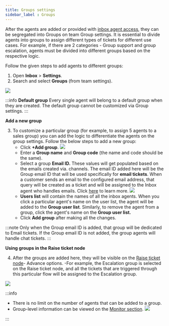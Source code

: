 ```yaml
---
title: Groups settings
sidebar_label : Groups 
---
```




After the agents are added or provided with [inbox agent access](https://docs.yellow.ai/docs/platform_concepts/inbox/inbox#21-add-support-agent-on-the-platform), they can be segregated into Groups on team Group settings.
It is essential to divide agents into groups to assign different types of tickets for different use cases. 
For example, if there are 2 categories - Group support and group escalation, agents must be divided into different groups based on the respective logic. 

Follow the given steps to add agents to different groups:

1. Open **Inbox** > **Settings**. 
2. Search and select **Groups** (from team settings).

![](https://i.imgur.com/UABe1PU.png)


:::info
**Default group**
Every single agent will belong to a default group when they are created. The default group cannot be customized via Group settings. 
:::

**Add a new group**

3. To customize a particular group (for example, to assign 5 agents to a sales group) you can add the logic to differentiate the agents on the group settings. Follow the below steps to add a new group:   
	- Click **+Add group**.  ![](https://i.imgur.com/3BJ0Nco.png)
	-  Enter a **Group name** and **Group code** (the name and code should be the same). 
	- Select a group **Email ID.** These values will get populated based on the emails created via. channels. The email ID added here will be the Group email ID that will be used specifically for **email tickets**.  When a customer sends an email to the configured email address, that query will be created as a ticket and will be assigned to the Inbox agent who handles emails. Click [here](https://docs.yellow.ai/docs/platform_concepts/channelConfiguration/email-outbound) to learn more. 
	![](https://i.imgur.com/9RN7M6G.png)
	- **Users list** will contain the names of all the inbox agents. When you click a particular agent's name on the user list, the agent will be added to the **Group user list**.  Similarly, to remove the agent from a group, click the agent's name on the **Group user list.** 
	- Click **Add group** after making all the changes. 

:::note
Only when the Group email ID is added, that group will be dedicated to Email tickets. If the Group email ID is not added, the group agents will handle chat tickets. 
:::

**Using groups in the Raise ticket node**

4. After the groups are added here, they will be visible on the [Raise ticket node](https://docs.yellow.ai/docs/platform_concepts/studio/build/nodes/action-nodes#17-raise-ticket)- Advance options. 
	-For example, the Escalation group is selected on the Raise ticket node, and all the tickets that are triggered through this particular flow will be assigned to the Escalation group. 

![](https://i.imgur.com/Ba6S98Z.png)

:::info
- There is no limit on the number of agents that can be added to a group. 
- Group-level information can be viewed on the [Monitor section](https://docs.yellow.ai/docs/platform_concepts/inbox/monitor#3-teams). 
![](https://i.imgur.com/KHRBGMP.png)

:::

